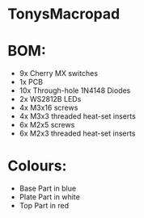 # TonysMacropad

# BOM:
- 9x Cherry MX switches
- 1x PCB
- 10x Through-hole 1N4148 Diodes
- 2x WS2812B LEDs
- 4x M3x16 screws
- 4x M3x3 threaded heat-set inserts
- 6x M2x5 screws
- 6x M2x3 threaded heat-set inserts


# Colours:
- Base Part in blue
- Plate Part in white
- Top Part in red

